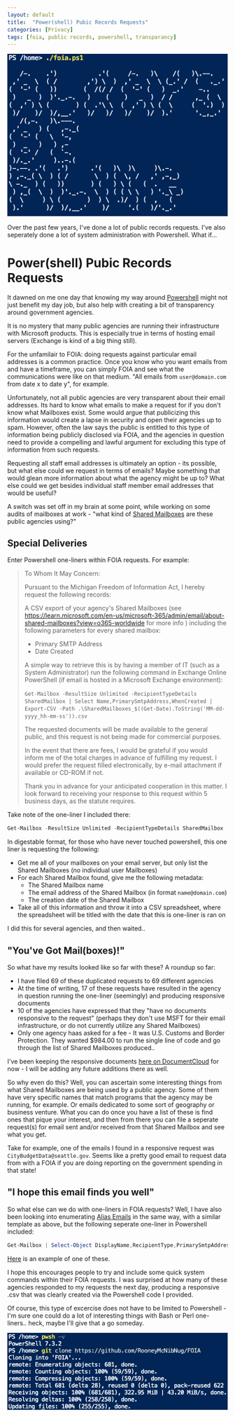 ```yaml
---
layout: default
title:  "Power(shell) Pubic Records Requests"
categories: [Privacy]
tags: [foia, public records, powershell, transparancy]
---
```


![header_img](/img/ABF.png)

Over the past few years, I've done a lot of public records requests. I've also seperately done a lot of system administration with Powershell. What if...

# Power(shell) Pubic Records Requests

It dawned on me one day that knowing my way around [Powershell](https://learn.microsoft.com/en-us/powershell/scripting/learn/ps101/00-introduction?view=powershell-7.3) might not just benefit my day job, but also help with creating a bit of transparency around government agencies.

It is no mystery that many public agencies are running their infrastructure with Microsoft products. This is especially true in terms of hosting email servers (Exchange is kind of a big thing still).

For the unfamilair to FOIA: doing requests against particular email addresses is a common practice. Once you know who you want emails from and have a timeframe, you can simply FOIA and see what the communications were like on that medium. "All emails from `user@domain.com` from date x to date y", for example.

Unfortunately, not all public agencies are very transparent about their email addresses. Its hard to know what emails to make a request for if you don't know what Mailboxes exist. Some would argue that publicizing this information would create a lapse in security and open their agencies up to spam. However, often the law says the public is entitled to this type of information being publicly disclosed via FOIA, and the agencies in question need to provide a compelling and lawful argument for excluding this type of information from such requests.

Requesting all staff email addresses is ultimately an option - its possible, but what else could we request in terms of emails? Maybe something that would glean more information about what the agency might be up to? What else could we get besides individual staff member email addresses that would be useful?

A switch was set off in my brain at some point, while working on some audits of mailboxes at work - "what kind of [Shared Mailboxes](https://learn.microsoft.com/en-us/microsoft-365/admin/email/about-shared-mailboxes?view=o365-worldwide) are these public agencies using?"

## Special Deliveries

Enter Powershell one-liners within FOIA requests. For example:

> To Whom It May Concern:
>
> Pursuant to the Michigan Freedom of Information Act, I hereby request the following records:
>
> A CSV export of your agency's Shared Mailboxes (see https://learn.microsoft.com/en-us/microsoft-365/admin/email/about-shared-mailboxes?view=o365-worldwide for more info ) including the following parameters for every shared mailbox:
>
> - Primary SMTP Address
> - Date Created
> 
> A simple way to retrieve this is by having a member of IT (such as a System Administrator) run the following command in Exchange Online PowerShell (if email is hosted in a Microsoft Exchange environment):
> 
> `Get-Mailbox -ResultSize Unlimited -RecipientTypeDetails SharedMailbox | Select Name,PrimarySmtpAddress,WhenCreated | Export-CSV -Path .\SharedMailboxes_$((Get-Date).ToString('MM-dd-yyyy_hh-mm-ss')).csv`
> 
> The requested documents will be made available to the general public, and this request is not being made for commercial purposes.
>
> In the event that there are fees, I would be grateful if you would inform me of the total charges in advance of fulfilling my request. I would prefer the request filled electronically, by e-mail attachment if available or CD-ROM if not.
>
> Thank you in advance for your anticipated cooperation in this matter. I look forward to receiving your response to this request within 5 business days, as the statute requires.

Take note of the one-liner I included there:

```powershell
Get-Mailbox -ResultSize Unlimited -RecipientTypeDetails SharedMailbox | Select Name,PrimarySmtpAddress,WhenCreated | Export-CSV -Path .\SharedMailboxes_$((Get-Date).ToString('MM-dd-yyyy_hh-mm-ss')).csv
```

In digestable format, for those who have never touched powershell, this one liner is requesting the following:
- Get me all of your mailboxes on your email server, but only list the Shared Mailboxes (no individual user Mailboxes)
- For each Shared Mailbox found, give me the following metadata:
    * The Shared Mailbox name
    * The email address of the Shared Mailbox (in format `name@domain.com`)
    * The creation date of the Shared Mailbox
- Take all of this information and throw it into a CSV spreadsheet, where the spreadsheet will be titled with the date that this is one-liner is ran on

I did this for several agencies, and then waited..

## "You've Got Mail(boxes)!"

So what have my results looked like so far with these? A roundup so far:

- I have filed 69 of these duplicated requests to 69 different agencies
- At the time of writing, 17 of these requests have resulted in the agency in question running the one-liner (seemingly) and producing responsive documents
- 10 of the agencies have expressed that they "have no documents responsive to the request" (perhaps they don't use MSFT for their email infrastructure, or do not currently utilize any Shared Mailboxes)
- Only one agency haas asked for a fee - It was U.S. Customs and Border Protection. They wanted $984.00 to run the single line of code and go through the list of Shared Mailboxes produced..

I've been keeping the responsive documents [here on DocumentCloud](https://www.documentcloud.org/app?q=%2Bproject%3Ashared-mailboxes-210589%20) for now - I will be adding any future additions there as well.

So why even do this? Well, you can ascertain some interesting things from what Shared Mailboxes are being used by a public agency. Some of them have very specific names that match programs that the agency may be running, for example. Or emails dedicated to some sort of geography or business venture. What you can do once you have a list of these is find ones that pique your interest, and then from there you can file a seperate request(s) for email sent and/or received from that Shared Mailbox and see what you get.

Take for example, one of the emails I found in a responsive request was `CityBudgetData@seattle.gov`. Seems like a pretty good email to request data from with a FOIA if you are doing reporting on the government spending in that state!

## "I hope this email finds you well"

So what else can we do with one-liners in FOIA requests? Well, I have also been looking into enumerating [Alias Emails](https://learn.microsoft.com/en-us/microsoft-365/admin/email/add-another-email-alias-for-a-user?view=o365-worldwide) in the same way, with a similar template as above, but the following seperate one-liner in Powershell included:

```powershell
Get-Mailbox | Select-Object DisplayName,RecipientType,PrimarySmtpAddress, @{Name="Aliases";Expression={$_.EmailAddresses | Where-Object {$_ -clike "smtp:*"}}} | Export-Csv ./email_aliases.csv
```

[Here](https://www.muckrock.com/foi/chicago-169/foia-email-aliases-mayors-office-142375/) is an example of one of these.

I hope this encourages people to try and include some quick system commands within their FOIA requests. I was surprised at how many of these agencies responded to my requests the next day, producing a responsive .csv that was clearly created via the Powershell code I provided.

Of course, this type of excercise does not have to be limited to Powershell - I'm sure one could do a lot of interesting things with Bash or Perl one-liners.. heck, maybe I'll give that a go someday.

![header_img](/img/pwsh_git.png)
